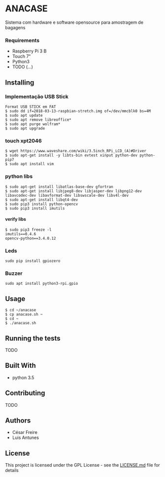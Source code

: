 # ANACASE

Sistema com hardware e software opensource para amostragem de bagagens

### Requirements

* Raspberry Pi 3 B
* Touch 7"
* Python3
* TODO (...)

## Installing

### Implementação USB Stick
    Format USB STICK em FAT
    $ sudo dd if=2018-03-13-raspbian-stretch.img of=/dev/mmcblk0 bs=4M
    $ sudo apt update
    $ sudo apt remove libreoffice*
    $ sudo apt purge wolfram*
    $ sudo apt upgrade

### touch xpt2046
    $ wget https://www.waveshare.com/wiki/3.5inch_RPi_LCD_(A)#Driver
    $ sudo apt-get install -y libts-bin evtest xinput python-dev python-pip7
    $ sudo apt install vim

### python libs
    $ sudo apt-get install libatlas-base-dev gfortran
    $ sudo apt-get install libjpeg8-dev libjasper-dev libpng12-dev libavcodec-dev libavformat-dev libswscale-dev libv4l-dev
    $ sudo apt-get install libqt4-dev
    $ sudo pip3 install python-opencv
    $ sudo pip3 install imutils

#### verify libs
    $ sudo pip3 freeze -l
    imutils==0.4.6
    opencv-python==3.4.0.12
    
### Leds 
    sudo pip install gpiozero

### Buzzer 
    sudo apt install python3-rpi.gpio
    
## Usage
    $ cd ~/anacase
    $ cp anacase.sh ~
    $ cd ~
    $ ./anacase.sh

## Running the tests

TODO

## Built With

* python 3.5

## Contributing

TODO

## Authors

* César Freire
* Luis Antunes

## License

This project is licensed under the GPL License - see the [LICENSE.md](LICENSE.md) file for details
